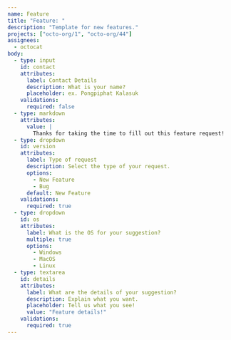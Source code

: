 ```yaml
---
name: Feature
title: "Feature: "
description: "Template for new features."
projects: ["octo-org/1", "octo-org/44"]
assignees:
  - octocat
body:
  - type: input
    id: contact
    attributes:
      label: Contact Details
      description: What is your name?
      placeholder: ex. Pongpiphat Kalasuk
    validations:
      required: false
  - type: markdown
    attributes:
      value: |
        Thanks for taking the time to fill out this feature request!
  - type: dropdown
    id: version
    attributes:
      label: Type of request
      description: Select the type of your request.
      options:
        - New Feature
        - Bug
      default: New Feature
    validations:
      required: true
  - type: dropdown
    id: os
    attributes:
      label: What is the OS for your suggestion?
      multiple: true
      options:
        - Windows
        - MacOS
        - Linux
  - type: textarea
    id: details
    attributes:
      label: What are the details of your suggestion?
      description: Explain what you want.
      placeholder: Tell us what you see!
      value: "Feature details!"
    validations:
      required: true
---
```


